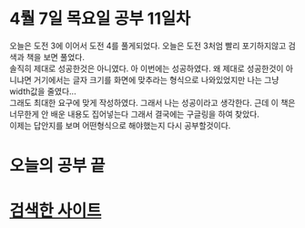 # 4뤌 7일 목요일 공부 11일차
오늘은 도전 3에 이어서 도전 4를 풀게되었다. 오늘은 도전 3처엄 빨리 포기하지않고 검색과 책을 보면 풀었다.
<br> 솔직히 제대로 성공한것은 아니였다. 아 이번에는 성공하였다. 왜 제대로 성공한것이 아니냐면 거기에서는 글자 크기를 화면에 맞추라는 형식으로 나와있었지만 나는 그냥 width값을 줄였다...<br>
그래도 최대한 요구에 맞게 작성하였다. 그래서 나는 성공이라고 생각한다. 근데 이 책은 너무한게 안 배운 내용도 집어넣는다 그래서 결국에는 구글링을 하여 찾았다.<br>
이제는 답안지를 보며 어떤형식으로 해야했는지 다시 공부할것이다.
# 오늘의 공부 끝
# <a href = "ttps://yuuj.tistory.com/45">검색한 사이트</a> 

